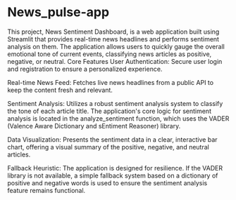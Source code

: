 # News_pulse-app
This project, News Sentiment Dashboard, is a web application built using Streamlit that provides real-time news headlines and performs sentiment analysis on them. The application allows users to quickly gauge the overall emotional tone of current events, classifying news articles as positive, negative, or neutral.
Core Features
User Authentication: Secure user login and registration to ensure a personalized experience.

Real-time News Feed: Fetches live news headlines from a public API to keep the content fresh and relevant.

Sentiment Analysis: Utilizes a robust sentiment analysis system to classify the tone of each article title. The application's core logic for sentiment analysis is located in the analyze_sentiment function, which uses the VADER (Valence Aware Dictionary and sEntiment Reasoner) library.

Data Visualization: Presents the sentiment data in a clear, interactive bar chart, offering a visual summary of the positive, negative, and neutral articles.

Fallback Heuristic: The application is designed for resilience. If the VADER library is not available, a simple fallback system based on a dictionary of positive and negative words is used to ensure the sentiment analysis feature remains functional.

